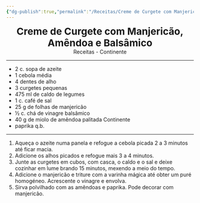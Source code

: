 ```yaml
---
{"dg-publish":true,"permalink":"/Receitas/Creme de Curgete com Manjericão, Amêndoa e Balsâmico/"}
---
```


<div style="text-align: center;"> <span style="font-size: 26px;"><b> Creme de Curgete com Manjericão, Amêndoa e Balsâmico </b></span> </div>
<div style="text-align: center;"> <span style="font-size: 14px;">Receitas - Continente</span> </div>

---

- 2 c. sopa de azeite
- 1 cebola média
- 4 dentes de alho
- 3 curgetes pequenas
- 475 ml de caldo de legumes
- 1 c. café de sal
- 25 g de folhas de manjericão
- ½ c. chá de vinagre balsâmico
- 40 g de miolo de amêndoa palitada Continente
- paprika q.b.
---
1. Aqueça o azeite numa panela e refogue a cebola picada 2 a 3 minutos até ficar macia.
2. Adicione os alhos picados e refogue mais 3 a 4 minutos. 
3. Junte as curgetes em cubos, com casca, o caldo e o sal e deixe cozinhar em lume brando 15 minutos, mexendo a meio do tempo.
4. Adicione o manjericão e triture com a varinha mágica até obter um puré homogéneo. Acrescente o vinagre e envolva.
5. Sirva polvilhado com as amêndoas e paprika. Pode decorar com manjericão.